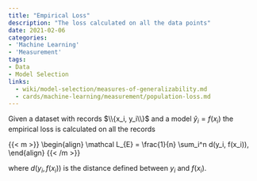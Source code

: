 ```yaml
---
title: "Empirical Loss"
description: "The loss calculated on all the data points"
date: 2021-02-06
categories:
- 'Machine Learning'
- 'Measurement'
tags:
- Data
- Model Selection
links:
  - wiki/model-selection/measures-of-generalizability.md
  - cards/machine-learning/measurement/population-loss.md
---
```



Given a dataset with records $\\{x_i, y_i\\}$ and a model $\hat y_i = f(x_i)$ the empirical loss is calculated on all the records

{{< m >}}
\begin{align}
\mathcal L_{E} = \frac{1}{n} \sum_i^n d(y_i, f(x_i)),
\end{align}
{{< /m >}}

where $d(y_i, f(x_i))$ is the distance defined between $y_i$ and $f(x_i)$.
